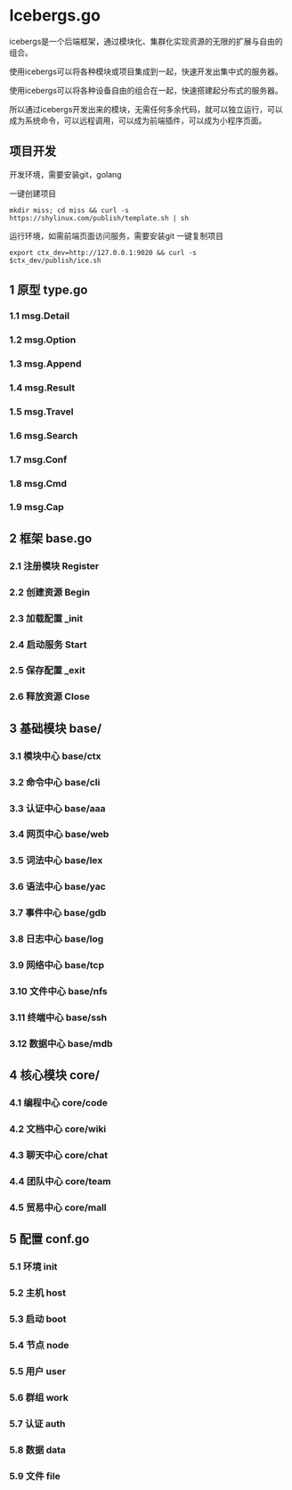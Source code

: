 # Icebergs.go

icebergs是一个后端框架，通过模块化、集群化实现资源的无限的扩展与自由的组合。

使用icebergs可以将各种模块或项目集成到一起，快速开发出集中式的服务器。

使用icebergs可以将各种设备自由的组合在一起，快速搭建起分布式的服务器。

所以通过icebergs开发出来的模块，无需任何多余代码，就可以独立运行，可以成为系统命令，可以远程调用，可以成为前端插件，可以成为小程序页面。

## 项目开发
开发环境，需要安装git，golang

一键创建项目
```
mkdir miss; cd miss && curl -s https://shylinux.com/publish/template.sh | sh
```

运行环境，如需前端页面访问服务，需要安装git
一键复制项目
```
export ctx_dev=http://127.0.0.1:9020 && curl -s $ctx_dev/publish/ice.sh
```

## 1 原型 type.go
### 1.1 msg.Detail
### 1.2 msg.Option
### 1.3 msg.Append
### 1.4 msg.Result
### 1.5 msg.Travel
### 1.6 msg.Search
### 1.7 msg.Conf
### 1.8 msg.Cmd
### 1.9 msg.Cap

## 2 框架 base.go
### 2.1 注册模块 Register
### 2.2 创建资源 Begin
### 2.3 加载配置 _init
### 2.4 启动服务 Start
### 2.5 保存配置 _exit
### 2.6 释放资源 Close

## 3 基础模块 base/
### 3.1 模块中心 base/ctx
### 3.2 命令中心 base/cli
### 3.3 认证中心 base/aaa
### 3.4 网页中心 base/web

### 3.5 词法中心 base/lex
### 3.6 语法中心 base/yac
### 3.7 事件中心 base/gdb
### 3.8 日志中心 base/log

### 3.9 网络中心 base/tcp
### 3.10 文件中心 base/nfs
### 3.11 终端中心 base/ssh
### 3.12 数据中心 base/mdb

## 4 核心模块 core/
### 4.1 编程中心 core/code
### 4.2 文档中心 core/wiki
### 4.3 聊天中心 core/chat
### 4.4 团队中心 core/team
### 4.5 贸易中心 core/mall

## 5 配置 conf.go
### 5.1 环境 init
### 5.2 主机 host
### 5.3 启动 boot
### 5.4 节点 node
### 5.5 用户 user
### 5.6 群组 work
### 5.7 认证 auth
### 5.8 数据 data
### 5.9 文件 file

